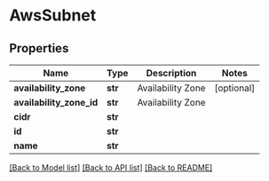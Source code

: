 # AwsSubnet

## Properties
Name | Type | Description | Notes
------------ | ------------- | ------------- | -------------
**availability_zone** | **str** | Availability Zone | [optional] 
**availability_zone_id** | **str** | Availability Zone | 
**cidr** | **str** |  | 
**id** | **str** |  | 
**name** | **str** |  | 

[[Back to Model list]](../README.md#documentation-for-models) [[Back to API list]](../README.md#documentation-for-api-endpoints) [[Back to README]](../README.md)


